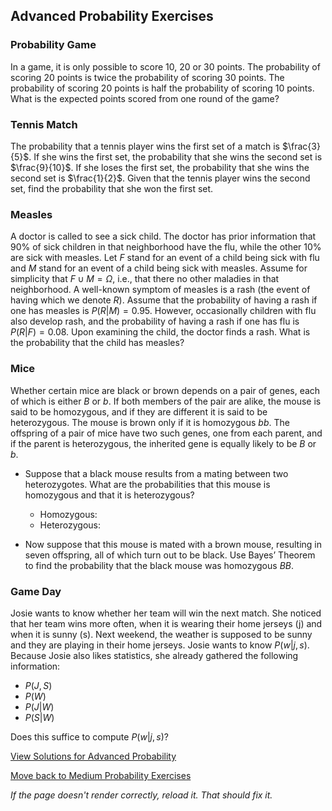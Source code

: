 ## Advanced Probability Exercises

### Probability Game
In a game, it is only possible to score 10, 20 or 30 points. The probability of scoring 20 points is twice the probability of scoring 30 points. The probability of scoring 20 points is half the probability of scoring 10 points.
What is the expected points scored from one round of the game?

### Tennis Match
The probability that a tennis player wins the first set of a match is $\frac{3}{5}$. If she wins the first set, the probability that she wins the second set is $\frac{9}{10}$. If she loses the first set, the probability that she wins the second set is $\frac{1}{2}$.
Given that the tennis player wins the second set, find the probability that she won the first set.

### Measles
A doctor is called to see a sick child. The doctor has prior information that 90% of sick children in that neighborhood have the flu, while the other 10% are sick with measles. Let $F$ stand for an event of a child being sick with flu and $M$ stand for an event of a child being sick with measles.
Assume for simplicity that $F\cup M=\Omega$, i.e., that there no other maladies in that neighborhood.
A well-known symptom of measles is a rash (the event of having which we denote $R$). Assume that the probability of having a rash if one has measles is $P(R|M)=0.95$. However, occasionally children with flu also develop rash, and the probability of having a rash if one has flu is $P(R|F)=0.08$. Upon examining the child, the doctor finds a rash.
What is the probability that the child has measles?

### Mice
Whether certain mice are black or brown depends on a pair of genes, each of which is either $B$ or $b$. If both members of the pair are alike, the mouse is said to be homozygous, and if they are different it is said to be heterozygous. The mouse is brown only if it is homozygous $bb$.
The offspring of a pair of mice have two such genes, one from each parent, and if the parent is heterozygous, the inherited gene is equally likely to be $B$ or $b$.
- Suppose that a black mouse results from a mating between two heterozygotes. What are the probabilities that this mouse is homozygous and that it is heterozygous?
  - Homozygous: 
  - Heterozygous: 

- Now suppose that this mouse is mated with a brown mouse, resulting in seven offspring, all of which turn out to be black. Use Bayes’ Theorem to find the probability that the black mouse was homozygous $BB$.

### Game Day
Josie wants to know whether her team will win the next match. She noticed that her team wins more often, when it is wearing their home jerseys (j) and when it is sunny (s). Next weekend, the weather is supposed to be sunny and they are playing in their home jerseys. Josie wants to know $P(w|j,s)$. Because Josie also likes statistics, she already gathered the following information:
- $P(J,S)$
- $P(W)$
- $P(J|W)$
- $P(S|W)$

Does this suffice to compute $P(w|j,s)$?

[View Solutions for Advanced Probability](https://github.com/UMdecisionsupport/DecisionSupport2023/blob/main/Probability/Solutions/Advanced_Solutions.md)

[Move back to Medium Probability Exercises](https://github.com/UMdecisionsupport/DecisionSupport2023/blob/main/Probability/Medium.md)

*If the page doesn't render correctly, reload it. That should fix it.*
